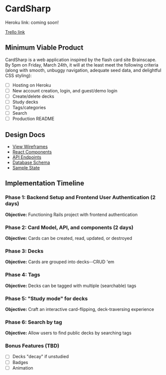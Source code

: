 # CardSharp

Heroku link: coming soon!

[Trello link](https://trello.com/b/KjRtCQsy/cardsharp)

## Minimum Viable Product

CardSharp is a web application inspired by the flash card site Brainscape. By 5pm
on Friday, March 24th, it will at the least meet the following criteria (along with
smooth, unbuggy navigation, adequate seed data, and delightful CSS styling):

- [ ] Hosting on Heroku
- [ ] New account creation, login, and guest/demo login
- [ ] Create/delete decks
- [ ] Study decks
- [ ] Tags/categories
- [ ] Search
- [ ] Production README

## Design Docs
* [View Wireframes](docs/wireframes)
* [React Components](docs/component-hierarchy.md)
* [API Endpoints](docs/api-endpoints.md)
* [Database Schema](docs/schema.md)
* [Sample State](docs/sample-state.md)

## Implementation Timeline

### Phase 1: Backend Setup and Frontend User Authentication (2 days)

**Objective:** Functioning Rails project with frontend authentication

### Phase 2: Card Model, API, and components (2 days)

**Objective:** Cards can be created, read, updated, or destroyed

### Phase 3: Decks

**Objective:** Cards are grouped into decks--CRUD 'em

### Phase 4: Tags

**Objective:** Decks can be tagged with multiple (searchable) tags

### Phase 5: "Study mode" for decks

**Objective:** Craft an interactive card-flipping, deck-traversing experience

### Phase 6: Search by tag

**Objective:** Allow users to find public decks by searching tags

### Bonus Features (TBD)
- [ ] Decks "decay" if unstudied
- [ ] Badges
- [ ] Animation

